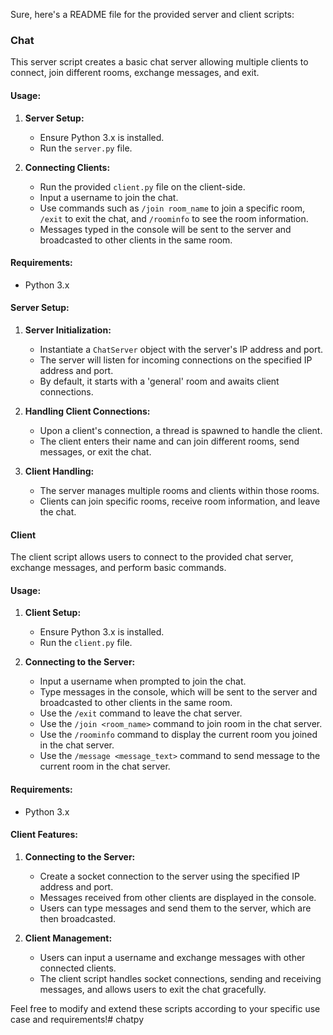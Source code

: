 Sure, here's a README file for the provided server and client scripts:

### Chat

This server script creates a basic chat server allowing multiple clients to connect, join different rooms, exchange messages, and exit.

#### Usage:

1. **Server Setup:**
    - Ensure Python 3.x is installed.
    - Run the `server.py` file.

2. **Connecting Clients:**
    - Run the provided `client.py` file on the client-side.
    - Input a username to join the chat.
    - Use commands such as `/join room_name` to join a specific room, `/exit` to exit the chat, and `/roominfo` to see the room information.
    - Messages typed in the console will be sent to the server and broadcasted to other clients in the same room.

#### Requirements:
- Python 3.x

#### Server Setup:

1. **Server Initialization:**
    - Instantiate a `ChatServer` object with the server's IP address and port.
    - The server will listen for incoming connections on the specified IP address and port.
    - By default, it starts with a 'general' room and awaits client connections.

2. **Handling Client Connections:**
    - Upon a client's connection, a thread is spawned to handle the client.
    - The client enters their name and can join different rooms, send messages, or exit the chat.

3. **Client Handling:**
    - The server manages multiple rooms and clients within those rooms.
    - Clients can join specific rooms, receive room information, and leave the chat.

#### Client

The client script allows users to connect to the provided chat server, exchange messages, and perform basic commands.

#### Usage:

1. **Client Setup:**
    - Ensure Python 3.x is installed.
    - Run the `client.py` file.

2. **Connecting to the Server:**
    - Input a username when prompted to join the chat.
    - Type messages in the console, which will be sent to the server and broadcasted to other clients in the same room.
    - Use the `/exit` command to leave the chat server.
    - Use the `/join <room_name>` command to join room in the chat server.
    - Use the `/roominfo` command to display the current room you joined in the chat server.
    - Use the `/message <message_text>` command to send message to the current room in the chat server.

#### Requirements:
- Python 3.x

#### Client Features:

1. **Connecting to the Server:**
    - Create a socket connection to the server using the specified IP address and port.
    - Messages received from other clients are displayed in the console.
    - Users can type messages and send them to the server, which are then broadcasted.

2. **Client Management:**
    - Users can input a username and exchange messages with other connected clients.
    - The client script handles socket connections, sending and receiving messages, and allows users to exit the chat gracefully.

Feel free to modify and extend these scripts according to your specific use case and requirements!# chatpy
